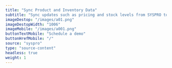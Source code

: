 ```yaml
---
title: "Sync Product and Inventory Data"
subtitle: "Sync updates such as pricing and stock levels from SYSPRO to your sales channel(s)."
imageDestop: "/images/a01.png"
imageDestopWidth: "1006"
imageMobile: "/images/a001.png"
buttonTextMobile: "Schedule a demo"
buttonHrefMobile: "/"
source: "syspro"
type: "source-content"
headless: true
weight: 1
---
```

